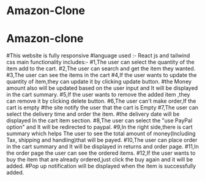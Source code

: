 ﻿# Amazon-Clone
# Amazon-clone
#This website is fully responsive
#language used :- React js and tailwind css
main functionality includes:-
#1,The user can select the quantity of the item add to the cart.
#2,The user can search and get the item they wanted.
#3,The user can see the items in the cart
#4,If the user wants to update the quantity of item,they can update it
by clicking update button.
#the Money amount also will be updated based on the user input and It will be displayed in the cart summary.
#5,If the user wants to remove the added item ,they can remove it by
clicking delete button.
#6,The user can't make order,If the cart is empty 
#the site notify the user that the cart is Empty 
#7,The user can select the delivery time and order the item.
#the delivery date will be displayed In the cart item section.
#8,The user can select the "use PayPal option" and It will be redirected to paypal.
#9,In the right side,there is cart summary which helps The user to see
the total amount of money(Including Tax, shipping and handling)that will be payed.
#10,The user can place order in the cart summary and It will be displayed in returns and order page.
#11,In the order page the user can see the ordered items.
#12,If the user wants to buy the item that are already ordered,just click the buy again and it will be added.
#Pop up notification will be displayed when the item is successfully added.
